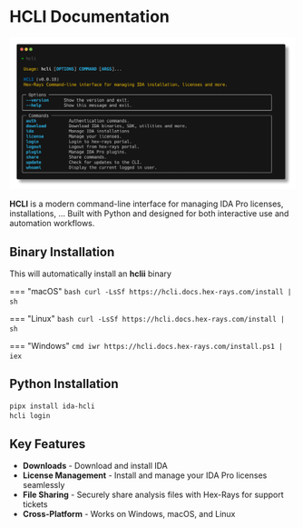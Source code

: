 # HCLI Documentation

![](assets/screenshot.png)

**HCLI** is a modern command-line interface for managing IDA Pro licenses, installations, ... Built with Python and designed for both interactive use and automation workflows.

## Binary Installation 

This will automatically install an **hclii** binary

=== "macOS"
    ```bash
    curl -LsSf https://hcli.docs.hex-rays.com/install | sh
    ```

=== "Linux"
    ```bash
    curl -LsSf https://hcli.docs.hex-rays.com/install | sh
    ```

=== "Windows"
    ```cmd
    iwr https://hcli.docs.hex-rays.com/install.ps1 | iex
    ```

## Python Installation 

```bash
pipx install ida-hcli  
hcli login 
```

## Key Features

- **Downloads** - Download and install IDA   
- **License Management** - Install and manage your IDA Pro licenses seamlessly  
- **File Sharing** - Securely share analysis files with Hex-Rays for support tickets
- **Cross-Platform** - Works on Windows, macOS, and Linux

